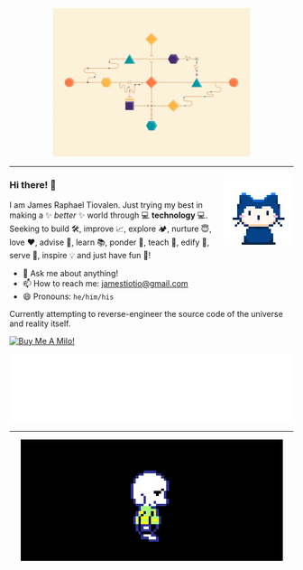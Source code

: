 <p align="center">
  <img width="350" alt="Here's some fancy flowchart schematics animation created by [Owen Chikazawa](https://www.wewander.tv/)." src="https://raw.githubusercontent.com/jamestiotio/jamestiotio/master/assets/flowchart.gif">
</p>

---

<p>
  <img align="right" alt="*whisper whisper*" src="https://raw.githubusercontent.com/jamestiotio/jamestiotio/master/assets/mona-whisper.gif">
</p>

### Hi there! 👋

I am James Raphael Tiovalen. Just trying my best in making a ✨ _better_ ✨ world through 💻 **technology** 💻. Seeking to build 🛠️, improve 📈, explore 🏕️, nurture 😇, love ❤️, advise 📙, learn 📚, ponder 🤔, teach 🧑, edify 🙌, serve 💁, inspire 💡 and just have fun 🎉!

- 💬 Ask me about anything!
- 📫 How to reach me: [jamestiotio@gmail.com](mailto:jamestiotio@gmail.com)
- 😄 Pronouns: `he/him/his`

Currently attempting to reverse-engineer the source code of the universe and reality itself.

<a href="https://www.buymeacoffee.com/jamestiotio" target="_blank"><img src="https://cdn.buymeacoffee.com/buttons/default-violet.png" alt="Buy Me A Milo!" width="217" height="51"></a>

<p align="center">
  <img alt="Humanity's Technological Progress on Kardashev Scale: 72.684% to Type 1 Civilization." src="https://raw.githubusercontent.com/jamestiotio/jamestiotio/master/assets/kardashev.svg">
</p>

---

<p align="center">
  <img alt="Here's a hug for you, if you're into that sorta thing. Credit to [Toby Fox](https://twitter.com/tobyfox)." src="https://raw.githubusercontent.com/jamestiotio/jamestiotio/master/assets/hug.gif">
</p>
